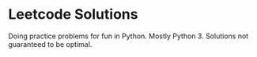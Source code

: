 # Leetcode Solutions

Doing practice problems for fun in Python. Mostly Python 3.
Solutions not guaranteed to be optimal.

